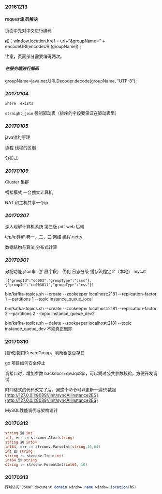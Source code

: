 ### 20161213

#### request乱码解决

页面中先对中文进行编码

如：window.location.href = url+"&groupName=" + encodeURI\(encodeURI\(groupName\)\) ;

注意，页面部分需要编码两次。

##### 在服务端进行解码

groupName=[j](http://lib.csdn.net/base/javase)ava.net.URLDecoder.decode\(groupName, "UTF-8"\);

### _20170104_

`where  exists`

`straight_join`  强制驱动表（排序的字段要保证在驱动表里）

### _20170105_

java锁的原理

协程 线程的区别

分布式

### _20170109_

Cluster 集群

桥接模式  一台独立计算机

NAT 和主机共享一个ip

### _20170207_

深入理解计算机系统 第三版 pdf web 后端

tcp/ip详解 卷一、二、三 网络 编程 netty

数据结构与算法 分布式计算

### _20170301_

分配功能 json串（扩展字段） 优化 日志分级 缓存流程定义（本地） mycat

`[{"groupId":"cc003","groupType":"csss"},{"groupId":"cc003011","groupType":"css"}]`

bin/kafka-topics.sh --create --zookeeper localhost:2181 --replication-factor 1 --partitions 1 --topic  instance\_queue\_local

bin/kafka-topics.sh --create --zookeeper localhost:2181 --replication-factor 2 --partitions 2 --topic instance\_queue\_dev2

bin/kafka-topics.sh  --delete --zookeeper localhost:2181  --topic  instance\_queue\_dev 不能真正删除

### 20170310

\[修改\]接口CreateGroup，判断组是否存在

go 项目如何安全停止

调接口时，增加参数 backdoor=qwJqx8jo，可以跳过公共参数校验，方便开发调试

时间格式的代码改完了后，用这个命令可以更新一遍ES数据[http://127.0.0.1:8089//init/syncAllInstance2ES](http://127.0.0.1:8089//init/syncAllInstance2ES)

MySQL性能调优与架构设计

### 20170312

```go
string 到 int
int, err := strconv.Atoi(string)
string 到 int64
int64, err := strconv.ParseInt(string,10,64)
int 到 string
string := strconv.Itoa(int)
int64 到 string
string := strconv.FormatInt(int64, 10)
```

### 20170313

```java
跨域访问 JSONP document.domain window.name window.location(h5)
```



